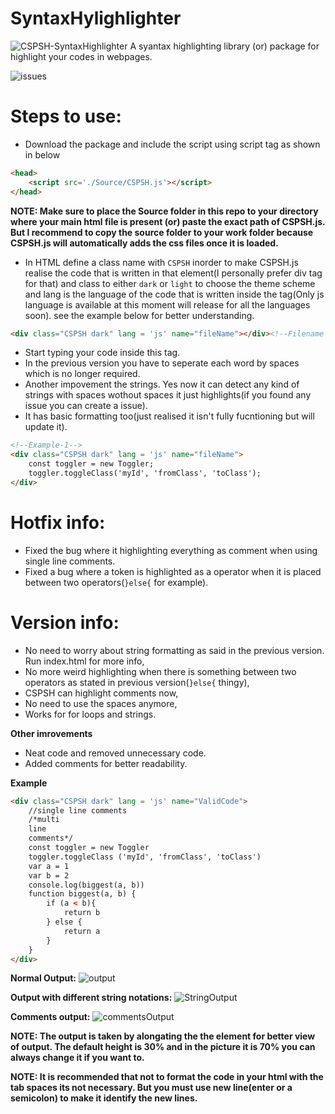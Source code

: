 # SyntaxHylighlighter

![CSPSH-SyntaxHighlighter](https://github.com/Chandra-sekhar-pilla/CSPSH/blob/main/Resources/CSPSH.png)
 A syantax highlighting library (or) package for highlight your codes in webpages.

 ![issues](https://img.shields.io/github/issues/Chandra-sekhar-pilla/CSPSH)

# Steps to use:

- Download the package and include the script using script tag as shown in below

```html
<head>
    <script src='./Source/CSPSH.js'></script>
</head>
```

**NOTE: Make sure to place the Source folder in this repo to your directory where your main html file is present (or) paste the exact path of CSPSH.js. But I recommend to copy the source folder to your work folder because CSPSH.js will automatically adds the css files once it is loaded.**

- In HTML define a class name with ``CSPSH`` inorder to make CSPSH.js realise the code that is written in that element(I personally prefer div tag for that) and class to either ``dark`` or ``light`` to choose the theme scheme and lang is the language of the code that is written inside the tag(Only js language is available at this moment will release for all the languages soon). see the example below for better understanding.

```html
<div class="CSPSH dark" lang = 'js' name="fileName"></div><!--Filename is optional and it will be "file" if the field is empty-->
```

- Start typing your code inside this tag.
- In the previous version you have to seperate each word by spaces which is no longer required.
- Another impovement the strings. Yes now it can detect any kind of strings with spaces wothout spaces it just highlights(if you found any issue you can create a issue).
- It has basic formatting too(just realised it isn't fully fucntioning but will update it).

```html
<!--Example-1-->
<div class="CSPSH dark" lang = 'js' name="fileName">
    const toggler = new Toggler;
    toggler.toggleClass('myId', 'fromClass', 'toClass');
</div>
```

# Hotfix info:
- Fixed the bug where it highlighting everything as comment when using single line comments.
- Fixed a bug where a token is highlighted as a operator when it is placed between two operators(``}else{`` for example).

# Version info:

- No need to worry about string formatting as said in the previous version. Run index.html for more info,
- No more weird highlighting when there is something between two operators as stated in previous version(``}else{`` thingy),  
- CSPSH can highlight comments now,
- No need to use the spaces anymore,
- Works for for loops and strings.


**Other imrovements**

- Neat code and removed unnecessary code.
- Added comments for better readability.

**Example**

```html
<div class="CSPSH dark" lang = 'js' name="ValidCode">
    //single line comments
    /*multi
    line
    comments*/
    const toggler = new Toggler
    toggler.toggleClass ('myId', 'fromClass', 'toClass')
    var a = 1
    var b = 2
    console.log(biggest(a, b))
    function biggest(a, b) {
        if (a < b){
            return b
        } else {
            return a
        }
    }
</div>
```
**Normal Output:**
![output](https://github.com/Chandra-sekhar-pilla/CSPSH/blob/main/Resources/Output.png)

**Output with different string notations:**
![StringOutput](https://github.com/Chandra-sekhar-pilla/CSPSH/blob/main/Resources/StringOutputs.png)

**Comments output:**
![commentsOutput](https://github.com/Chandra-sekhar-pilla/CSPSH/blob/main/Resources/commentsOutput.png)

**NOTE: The output is taken by alongating the the element for better view of output. The default height is 30% and in the picture it is 70% you can always change it if you want to.**

**NOTE: It is recommended that not to format the code in your html with the tab spaces its not necessary. But you must use new line(enter or a semicolon) to make it identify the new lines.**
